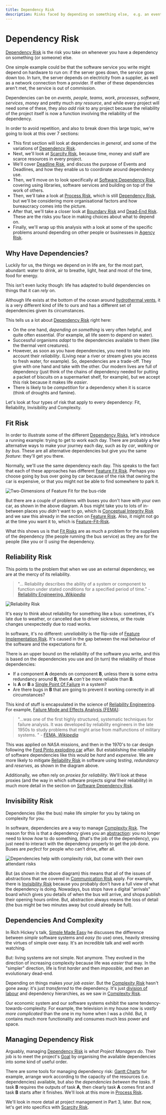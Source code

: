 ```yaml
---
title: Dependency Risk
description: Risks faced by depending on something else,  e.g. an event, process, person, piece of software or an organisation. 
---
```


# Dependency Risk

[Dependency Risk](Dependency-Risk.md) is the risk you take on whenever you have a dependency on something (or someone) else.   <!-- tweet-end -->

One simple example could be that the software service you write might depend on hardware to run on:  if the server goes down, the service goes down too.  In turn, the server depends on electricity from a supplier, as well as a network connection from a provider.  If either of these dependencies aren't met, the service is out of commission.

Dependencies can be on _events_, _people_, _teams_, _work_, _processes_, _software_, _services_, _money_ and pretty much _any resource_, and while every project will need some of these, they also _add risk_ to any project because the reliability of the project itself is now a function involving the reliability of the dependency.  

In order to avoid repetition, and also to break down this large topic, we're going to look at this over 7 sections:   

 - This first section will look at dependencies _in general_, and some of the variations of [Dependency Risk](Dependency-Risk.md).
 - Next, we'll look at [Scarcity Risk](Scarcity-Risk.md), because time, money and staff are scarce resources in every project.
 - We'll cover [Deadline Risk](Deadline-Risk), and discuss the purpose of Events and Deadlines, and how they enable us to coordinate around dependency use.
 - Then, we'll move on to look specifically at [Software Dependency Risk](Software-Dependency-Risk.md), covering using libraries, software services and building on top of the work of others.
 - Then, we'll take a look at [Process Risk](Process-Risk.md), which is still [Dependency Risk](Dependency-Risk.md), but we'll be considering more organisational factors and how bureaucracy comes into the picture.
 - After that, we'll take a closer look at [Boundary Risk](Boundary-Risk) and [Dead-End Risk](Complexity-Risk.md#dead-end-risk).  These are the risks you face in making choices about what to depend on.
 - Finally, we'll wrap up this analysis with a look at some of the specific problems around depending on other people or businesses in [Agency Risk](Agency-Risk.md).
  
## Why Have Dependencies?

Luckily for us, the things we depend on in life are, for the most part, abundant:  water to drink, air to breathe, light, heat and most of the time, food for energy.  

This isn't even lucky though: life has adapted to build dependencies on things that it can _rely_ on.  

Although life exists at the bottom of the ocean around [hydrothermal vents](https://en.wikipedia.org/wiki/Hydrothermal_vent), it is a very different kind of life to ours and has a different set of dependencies given its circumstances. 

This tells us a lot about [Dependency Risk](Dependency-Risk.md) right here:

 - On the one hand, _depending on something_ is very often helpful, and quite often essential.  (For example, all life seem to depend on water).
 - Successful organisms _adapt_ to the dependencies available to them (like the thermal vent creatures).
 - However, as soon as you have dependencies, you need to take into account their _reliability_. (Living near a river or stream gives you access to fresh water, for example).
So, dependencies are a trade-off.  They give with one hand and take with the other.  Our modern lives are full of dependency (just think of the chains of dependency needed for putting a packet of biscuits on a supermarket shelf, for example), but we accept this risk because it makes life _easier_. 
 - There is likely to be _competition_ for a dependency when it is scarce (think of droughts and famine).


Let's look at four types of risk that apply to every dependency:  Fit, Reliability, Invisibility and Complexity.

## Fit Risk

In order to illustrate some of the different [Dependency Risks](Dependency-Risk.md), let's introduce a running example:  trying to get to work each day.  There are probably a few alternative ways to make your journey each day, such as _by car_, _walking_ or _by bus_.  These are all alternative dependencies but give you the same _feature_: they'll get you there.

Normally, we'll use the same dependency each day.  This speaks to the fact that each of these approaches has different [Feature Fit Risk](Feature-Risk.md#feature-fit-risk).   Perhaps you choose going by bus over going by car because of the risk that owning the car is expensive, or that you might not be able to find somewhere to park it.

![Two-Dimensions of Feature Fit for the bus-ride](images/generated/risks/dependency/dependency-risk-fit.png)

But there are a couple of problems with buses you don't have with your own car, as shown in the above diagram. A bus might take you to lots of in-between places you _didn't_ want to go, which is [Conceptual Integrity Risk](Feature-Risk.md#conceptual-integrity-risk) and we saw this already in the section on [Feature Risk](Feature-Risk.md).  Also, it might not go at the time you want it to, which is [Feature-Fit-Risk](Feature-Risk.md#feature-fit-risk).  

What this shows us is that [Fit Risks](Feature-Risk.md#feature-fit-risk) are as much a problem for the suppliers of the dependency (the people running the bus service) as they are for the people (like you or I) _using_ the dependency.

## Reliability Risk

This points to the problem that when we use an external dependency, we are at the mercy of its reliability.   

> "... Reliability describes the ability of a system or component to function under stated conditions for a specified period of time." - [Reliability Engineering, _Wikipedia_](https://en.m.wikipedia.org/wiki/Reliability_engineering)

![Reliability Risk](images/generated/risks/dependency/reliability-risk.png) 

It's easy to think about reliability for something like a bus:  sometimes, it's late due to weather, or cancelled due to driver sickness, or the route changes unexpectedly due to road works.  

In software, it's no different:  _unreliability_ is the flip-side of [Feature Implementation Risk](Feature-Risk.md#implementation-risk).  It's caused in the gap between the real behaviour of the software and the expectations for it.

There is an upper bound on the reliability of the software you write, and this is based on the dependencies you use and (in turn) the reliability of those dependencies:
  
 - If a component **A** depends on component **B**, unless there is some extra redundancy around **B**, then **A** _can't_ be more reliable than **B**.
 - Is **A** or **B** a [Single Point Of Failure](https://en.wikipedia.org/wiki/Single_point_of_failure) in a system?
 - Are there bugs in **B** that are going to prevent it working correctly in all circumstances?

This kind of stuff is encapsulated in the science of [Reliability Engineering](https://en.wikipedia.org/wiki/Reliability_engineering).   For example, [Failure Mode and Effects Analysis (FEMA)](https://en.wikipedia.org/wiki/Failure_mode_and_effects_analysis):

> "...was one of the first highly structured, systematic techniques for failure analysis. It was developed by reliability engineers in the late 1950s to study problems that might arise from malfunctions of military systems. " - [FEMA, _Wikipedia_](https://en.wikipedia.org/wiki/Failure_mode_and_effects_analysis)

This was applied on NASA missions, and then in the 1970's to car design following the [Ford Pinto exploding car](https://en.wikipedia.org/wiki/Ford_Pinto#Design_flaws_and_ensuing_lawsuits) affair.  But establishing the reliability of software dependencies like this would be _hard_ and _expensive_.  We are more likely to mitigate [Reliability Risk](#reliability-risk) in software using _testing_, _redundancy_ and _reserves_, as shown in the diagram above.  

Additionally, we often rely on _proxies for reliability_.  We'll look at these proxies (and the way in which software projects signal their reliability) in much more detail in the section on [Software Dependency Risk](Software-Dependency-Risk.md).

## Invisibility Risk

Dependencies (like the bus) make life simpler for you by taking on complexity for you.

In software, dependencies are a way to manage [Complexity Risk](Complexity-Risk.md).  The reason for this is that a dependency gives you an [abstraction](Glossary.md#abstraction): you no longer need to know _how_ to do something, (that's the job of the dependency), you just need to interact with the dependency properly to get the job done.  Buses are _perfect_ for people who can't drive, after all.

![Dependencies help with complexity risk, but come with their own attendant risks](images/generated/risks/dependency/dependency-risk.png)

But (as shown in the above diagram) this means that all of the issues of abstractions that we covered in [Communication Risk](Communication-Risk.md) apply.  For example, there is [Invisibility Risk](Communication-Risk.md#invisibility-risk) because you probably don't have a full view of what the dependency is doing.  Nowadays, bus stops have a digital "arrivals" board which gives you details of when the bus will arrive, and shops publish their opening hours online.  But, abstraction always means the loss of detail (the bus might be two minutes away but could already be full).

## Dependencies And Complexity

In Rich Hickey's talk, [Simple Made Easy](https://www.infoq.com/presentations/Simple-Made-Easy) he discusses the difference between _simple_ software systems and _easy_ (to use) ones, heavily stressing the virtues of simple over easy.  It's an incredible talk and well worth watching.  

But: living systems are not simple.  Not anymore.  They evolved in the direction of increasing complexity because life was _easier_ that way.  In the "simpler" direction, life is first _harder_ and then _impossible_, and then an evolutionary dead-end.  

Depending on things makes _your job easier_.  But the [Complexity Risk](Complexity-Risk.md) hasn't gone away: it's just _transferred_ to the dependency.  It's just [division of labour](https://en.wikipedia.org/wiki/Division_of_labour) and dependency hierarchies, as we saw in [Complexity Risk](Complexity-Risk.md#Hierarchies-and-Modularisation).

Our economic system and our software systems exhibit the same tendency-towards-complexity.  For example, the television in my house now is _vastly more complicated_ than the one in my home when I was a child.  But, it contains much more functionality and consumes much less power and space.  

## Managing Dependency Risk

Arguably, managing [Dependency Risk](Dependency-Risk.md) is _what Project Managers do_.  Their job is to meet the project's [Goal](Glossary.md#goal-in-mind) by organising the available dependencies into some kind of useful order.  

There are some tools for managing dependency risk:  [Gantt Charts](https://en.wikipedia.org/wiki/Gantt_chart) for example, arrange work according to the capacity of the resources (i.e. dependencies) available, but also the _dependencies between the tasks_.   If task **B** requires the outputs of task **A**, then clearly task **A** comes first and task **B** starts after it finishes.  We'll look at this more in [Process Risk](Process-Risk.md). 

We'll look in more detail at project management in Part 3, later.   But now, let's get into specifics with [Scarcity Risk](Scarcity-Risk.md).



